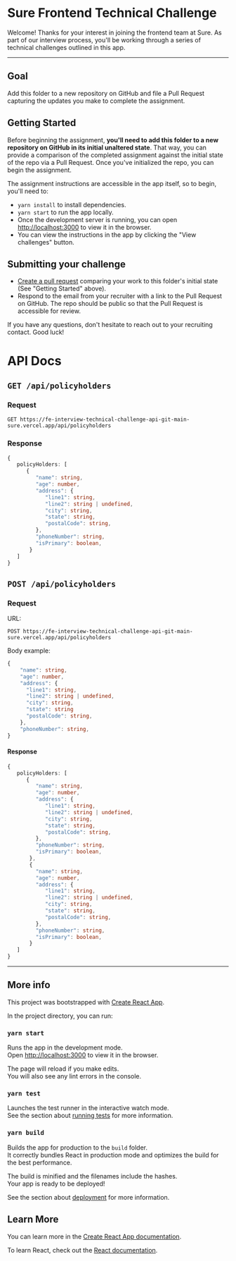 # Sure Frontend Technical Challenge
Welcome! Thanks for your interest in joining the frontend team at Sure. As part of our interview process, you'll be working through a series of technical challenges outlined in this app.
___
## Goal
Add this folder to a new repository on GitHub and file a Pull Request capturing the updates you make to complete the assignment.

## Getting Started
Before beginning the assignment, **you'll need to add this folder to a new repository on GitHub in its initial unaltered state**. That way, you can provide a comparison of the completed assignment against the initial state of the repo via a Pull Request. Once you've initialized the repo, you can begin the assignment.

The assignment instructions are accessible in the app itself, so to begin, you'll need to:
* `yarn install` to install dependencies.
* `yarn start` to run the app locally.
* Once the development server is running, you can open [http://localhost:3000](http://localhost:3000) to view it in the browser.
* You can view the instructions in the app by clicking the "View challenges" button.

## Submitting your challenge
* [Create a pull request](https://docs.github.com/en/pull-requests/collaborating-with-pull-requests/proposing-changes-to-your-work-with-pull-requests/creating-a-pull-request) comparing your work to this folder's initial state (See "Getting Started" above).
* Respond to the email from your recruiter with a link to the Pull Request on GitHub. The repo should be public so that the Pull Request is accessible for review.

If you have any questions, don't hesitate to reach out to your recruiting contact. Good luck!

# API Docs

## `GET /api/policyholders`
### Request
```
GET https://fe-interview-technical-challenge-api-git-main-sure.vercel.app/api/policyholders
```

### Response
```ts
{
   policyHolders: [
      {
         "name": string,
         "age": number,
         "address": {
            "line1": string,
            "line2": string | undefined,
            "city": string,
            "state": string,
            "postalCode": string,
         },
         "phoneNumber": string,
         "isPrimary": boolean,
       }
   ]
}
```
## `POST /api/policyholders`
### Request
URL:
```
POST https://fe-interview-technical-challenge-api-git-main-sure.vercel.app/api/policyholders
```
Body example:
```ts
{
    "name": string,
    "age": number,
    "address": {
      "line1": string,
      "line2": string | undefined,
      "city": string,
      "state": string
      "postalCode": string,
    },
    "phoneNumber": string,
}
```

#### Response
```ts
{
   policyHolders: [
      {
         "name": string,
         "age": number,
         "address": {
            "line1": string,
            "line2": string | undefined,
            "city": string,
            "state": string,
            "postalCode": string,
         },
         "phoneNumber": string,
         "isPrimary": boolean,
       },
       {
         "name": string,
         "age": number,
         "address": {
            "line1": string,
            "line2": string | undefined,
            "city": string,
            "state": string,
            "postalCode": string,
         },
         "phoneNumber": string,
         "isPrimary": boolean,
       }
   ]
}
```

___
## More info

This project was bootstrapped with [Create React App](https://github.com/facebook/create-react-app).

In the project directory, you can run:

### `yarn start`

Runs the app in the development mode.\
Open [http://localhost:3000](http://localhost:3000) to view it in the browser.

The page will reload if you make edits.\
You will also see any lint errors in the console.

### `yarn test`

Launches the test runner in the interactive watch mode.\
See the section about [running tests](https://facebook.github.io/create-react-app/docs/running-tests) for more information.

### `yarn build`

Builds the app for production to the `build` folder.\
It correctly bundles React in production mode and optimizes the build for the best performance.

The build is minified and the filenames include the hashes.\
Your app is ready to be deployed!

See the section about [deployment](https://facebook.github.io/create-react-app/docs/deployment) for more information.

## Learn More

You can learn more in the [Create React App documentation](https://facebook.github.io/create-react-app/docs/getting-started).

To learn React, check out the [React documentation](https://reactjs.org/).
